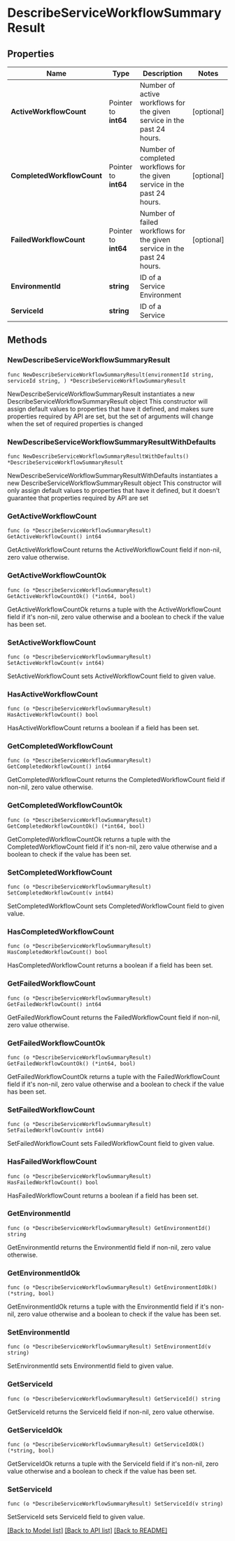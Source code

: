 # DescribeServiceWorkflowSummaryResult

## Properties

Name | Type | Description | Notes
------------ | ------------- | ------------- | -------------
**ActiveWorkflowCount** | Pointer to **int64** | Number of active workflows for the given service in the past 24 hours. | [optional] 
**CompletedWorkflowCount** | Pointer to **int64** | Number of completed workflows for the given service in the past 24 hours. | [optional] 
**FailedWorkflowCount** | Pointer to **int64** | Number of failed workflows for the given service in the past 24 hours. | [optional] 
**EnvironmentId** | **string** | ID of a Service Environment | 
**ServiceId** | **string** | ID of a Service | 

## Methods

### NewDescribeServiceWorkflowSummaryResult

`func NewDescribeServiceWorkflowSummaryResult(environmentId string, serviceId string, ) *DescribeServiceWorkflowSummaryResult`

NewDescribeServiceWorkflowSummaryResult instantiates a new DescribeServiceWorkflowSummaryResult object
This constructor will assign default values to properties that have it defined,
and makes sure properties required by API are set, but the set of arguments
will change when the set of required properties is changed

### NewDescribeServiceWorkflowSummaryResultWithDefaults

`func NewDescribeServiceWorkflowSummaryResultWithDefaults() *DescribeServiceWorkflowSummaryResult`

NewDescribeServiceWorkflowSummaryResultWithDefaults instantiates a new DescribeServiceWorkflowSummaryResult object
This constructor will only assign default values to properties that have it defined,
but it doesn't guarantee that properties required by API are set

### GetActiveWorkflowCount

`func (o *DescribeServiceWorkflowSummaryResult) GetActiveWorkflowCount() int64`

GetActiveWorkflowCount returns the ActiveWorkflowCount field if non-nil, zero value otherwise.

### GetActiveWorkflowCountOk

`func (o *DescribeServiceWorkflowSummaryResult) GetActiveWorkflowCountOk() (*int64, bool)`

GetActiveWorkflowCountOk returns a tuple with the ActiveWorkflowCount field if it's non-nil, zero value otherwise
and a boolean to check if the value has been set.

### SetActiveWorkflowCount

`func (o *DescribeServiceWorkflowSummaryResult) SetActiveWorkflowCount(v int64)`

SetActiveWorkflowCount sets ActiveWorkflowCount field to given value.

### HasActiveWorkflowCount

`func (o *DescribeServiceWorkflowSummaryResult) HasActiveWorkflowCount() bool`

HasActiveWorkflowCount returns a boolean if a field has been set.

### GetCompletedWorkflowCount

`func (o *DescribeServiceWorkflowSummaryResult) GetCompletedWorkflowCount() int64`

GetCompletedWorkflowCount returns the CompletedWorkflowCount field if non-nil, zero value otherwise.

### GetCompletedWorkflowCountOk

`func (o *DescribeServiceWorkflowSummaryResult) GetCompletedWorkflowCountOk() (*int64, bool)`

GetCompletedWorkflowCountOk returns a tuple with the CompletedWorkflowCount field if it's non-nil, zero value otherwise
and a boolean to check if the value has been set.

### SetCompletedWorkflowCount

`func (o *DescribeServiceWorkflowSummaryResult) SetCompletedWorkflowCount(v int64)`

SetCompletedWorkflowCount sets CompletedWorkflowCount field to given value.

### HasCompletedWorkflowCount

`func (o *DescribeServiceWorkflowSummaryResult) HasCompletedWorkflowCount() bool`

HasCompletedWorkflowCount returns a boolean if a field has been set.

### GetFailedWorkflowCount

`func (o *DescribeServiceWorkflowSummaryResult) GetFailedWorkflowCount() int64`

GetFailedWorkflowCount returns the FailedWorkflowCount field if non-nil, zero value otherwise.

### GetFailedWorkflowCountOk

`func (o *DescribeServiceWorkflowSummaryResult) GetFailedWorkflowCountOk() (*int64, bool)`

GetFailedWorkflowCountOk returns a tuple with the FailedWorkflowCount field if it's non-nil, zero value otherwise
and a boolean to check if the value has been set.

### SetFailedWorkflowCount

`func (o *DescribeServiceWorkflowSummaryResult) SetFailedWorkflowCount(v int64)`

SetFailedWorkflowCount sets FailedWorkflowCount field to given value.

### HasFailedWorkflowCount

`func (o *DescribeServiceWorkflowSummaryResult) HasFailedWorkflowCount() bool`

HasFailedWorkflowCount returns a boolean if a field has been set.

### GetEnvironmentId

`func (o *DescribeServiceWorkflowSummaryResult) GetEnvironmentId() string`

GetEnvironmentId returns the EnvironmentId field if non-nil, zero value otherwise.

### GetEnvironmentIdOk

`func (o *DescribeServiceWorkflowSummaryResult) GetEnvironmentIdOk() (*string, bool)`

GetEnvironmentIdOk returns a tuple with the EnvironmentId field if it's non-nil, zero value otherwise
and a boolean to check if the value has been set.

### SetEnvironmentId

`func (o *DescribeServiceWorkflowSummaryResult) SetEnvironmentId(v string)`

SetEnvironmentId sets EnvironmentId field to given value.


### GetServiceId

`func (o *DescribeServiceWorkflowSummaryResult) GetServiceId() string`

GetServiceId returns the ServiceId field if non-nil, zero value otherwise.

### GetServiceIdOk

`func (o *DescribeServiceWorkflowSummaryResult) GetServiceIdOk() (*string, bool)`

GetServiceIdOk returns a tuple with the ServiceId field if it's non-nil, zero value otherwise
and a boolean to check if the value has been set.

### SetServiceId

`func (o *DescribeServiceWorkflowSummaryResult) SetServiceId(v string)`

SetServiceId sets ServiceId field to given value.



[[Back to Model list]](../README.md#documentation-for-models) [[Back to API list]](../README.md#documentation-for-api-endpoints) [[Back to README]](../README.md)


